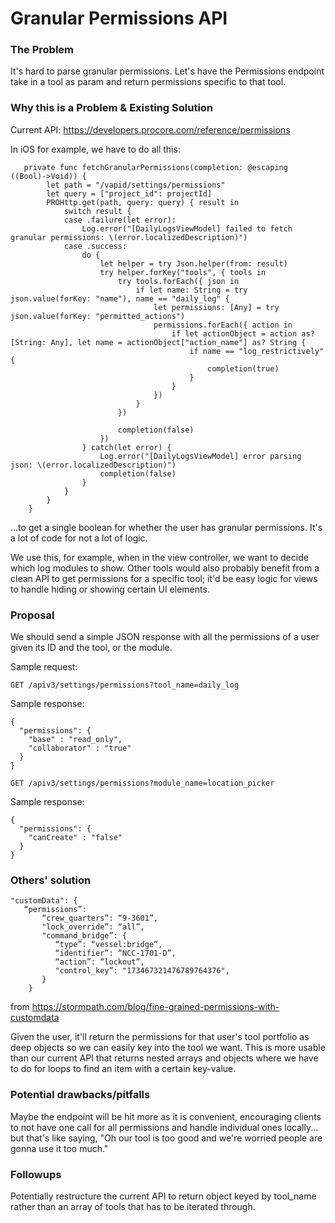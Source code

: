 
Granular Permissions API
===

### The Problem
It's hard to parse granular permissions.
Let's have the Permissions endpoint take in a tool as param and return permissions specific to that tool.

### Why this is a Problem & Existing Solution
Current API: https://developers.procore.com/reference/permissions

In iOS for example, we have to do all this:

```
   private func fetchGranularPermissions(completion: @escaping ((Bool)->Void)) {
        let path = "/vapid/settings/permissions"
        let query = ["project_id": projectId]
        PROHttp.get(path, query: query) { result in
            switch result {
            case .failure(let error):
                Log.error("[DailyLogsViewModel] failed to fetch granular permissions: \(error.localizedDescription)")
            case .success:
                do {
                    let helper = try Json.helper(from: result)
                    try helper.forKey("tools", { tools in
                        try tools.forEach({ json in
                            if let name: String = try json.value(forKey: "name"), name == "daily_log" {
                                let permissions: [Any] = try json.value(forKey: "permitted_actions")
                                permissions.forEach({ action in
                                    if let actionObject = action as? [String: Any], let name = actionObject["action_name"] as? String {
                                        if name == "log_restrictively" {
                                            completion(true)
                                        }
                                    }
                                })
                            }
                        })

                        completion(false)
                    })
                } catch(let error) {
                    Log.error("[DailyLogsViewModel] error parsing json: \(error.localizedDescription)")
                    completion(false)
                }
            }
        }
    }
```


...to get a single boolean for whether the user has granular permissions.
It's a lot of code for not a lot of logic.

We use this, for example, when in the view controller, we want to decide which log modules to show. Other tools would also probably benefit from a clean API to get permissions for a specific tool; it'd be easy logic for views to handle hiding or showing certain UI elements.

### Proposal

We should send a simple JSON response with all the permissions of a user given its ID and the tool, or the module.

Sample request:

```GET /apiv3/settings/permissions?tool_name=daily_log```

Sample response:
```
{
  "permissions": {
    "base" : "read_only",
    "collaborator" : "true"
  }
}
```

```GET /apiv3/settings/permissions?module_name=location_picker```

Sample response:
```
{
  "permissions": {
    "canCreate" : "false"
  }
}
```

### Others' solution
```
"customData": {
   “permissions”:
       “crew_quarters”: “9-3601”,
       "lock_override”: “all”,
       "command_bridge”: {
          “type”: “vessel:bridge”,
          “identifier”: “NCC-1701-D”,
          “action”: “lockout”,
          "control_key”: "173467321476789764376",
       }
    }
```
from https://stormpath.com/blog/fine-grained-permissions-with-customdata

Given the user, it'll return the permissions for that user's tool portfolio as deep objects so we can easily key into the tool we want. This is more usable than our current API that returns nested arrays and objects where we have to do for loops to find an item with a certain key-value.


### Potential drawbacks/pitfalls
Maybe the endpoint will be hit more as it is convenient, encouraging clients to not have one call for all permissions and handle individual ones locally... but that's like saying, "Oh our tool is too good and we're worried people are gonna use it too much."

### Followups

Potentially restructure the current API to return object keyed by tool_name rather than an array of tools that has to be iterated through.
